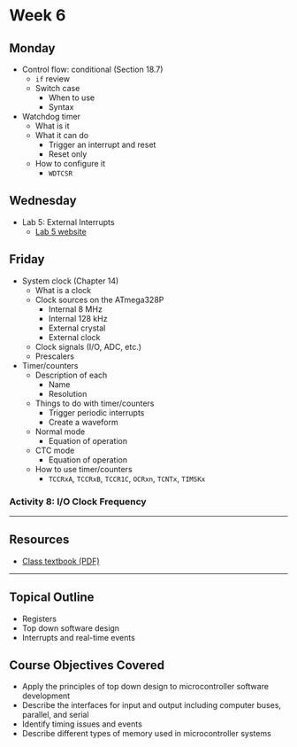 # Week 6

## Monday
- Control flow: conditional (Section 18.7)
  - `if` review
  - Switch case
    - When to use
    - Syntax
- Watchdog timer
  - What is it
  - What it can do
    - Trigger an interrupt and reset
    - Reset only
  - How to configure it
    - `WDTCSR`

## Wednesday
- Lab 5: External Interrupts
  - [Lab 5 website](https://doctor-pasquale.com/microcontrollers-lab-5/)

## Friday
- System clock (Chapter 14)
  - What is a clock
  - Clock sources on the ATmega328P
    - Internal 8 MHz
    - Internal 128 kHz
    - External crystal
    - External clock
  - Clock signals (I/O, ADC, etc.)
  - Prescalers
- Timer/counters
  - Description of each
    - Name
    - Resolution
  - Things to do with timer/counters
    - Trigger periodic interrupts
    - Create a waveform
  - Normal mode
    - Equation of operation
  - CTC mode
    - Equation of operation
  - How to use timer/counters
    - `TCCRxA`, `TCCRxB`, `TCCR1C`, `OCRxn`, `TCNTx`, `TIMSKx`

### Activity 8: I/O Clock Frequency

---

## Resources
- [Class textbook (PDF)](https://doctor-pasquale.com/wp-content/uploads/2021/02/The-Yellow-Book.pdf)

---

## Topical Outline
- Registers
- Top down software design
- Interrupts and real-time events

## Course Objectives Covered
- Apply the principles of top down design to microcontroller software development
- Describe the interfaces for input and output including computer buses, parallel, and serial
- Identify timing issues and events
- Describe different types of memory used in microcontroller systems
